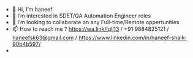 - 👋 Hi, I’m haneef
- 👀 I’m interested in SDET/QA Automation Engineer roles
- 💞️ I’m looking to collaborate on any Full-time/Remote oppertunities
- 📫 How to reach me ?  https://wa.link/iqlj13 / +91 9884825121 / haneefsk63@gmail.com / https://www.linkedin.com/in/haneef-shaik-90b4b597/
- 

<!---
haneefsk786/haneefsk786 is a ✨ special ✨ repository because its `README.md` (this file) appears on your GitHub profile.
You can click the Preview link to take a look at your changes.
--->

